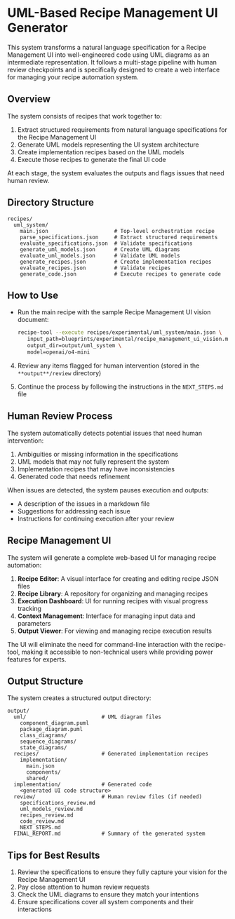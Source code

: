 # UML-Based Recipe Management UI Generator

This system transforms a natural language specification for a Recipe Management UI into well-engineered code using UML diagrams as an intermediate representation. It follows a multi-stage pipeline with human review checkpoints and is specifically designed to create a web interface for managing your recipe automation system.

## Overview

The system consists of recipes that work together to:

1. Extract structured requirements from natural language specifications for the Recipe Management UI
2. Generate UML models representing the UI system architecture
3. Create implementation recipes based on the UML models
4. Execute those recipes to generate the final UI code

At each stage, the system evaluates the outputs and flags issues that need human review.

## Directory Structure

```
recipes/
  uml_system/
    main.json                     # Top-level orchestration recipe
    parse_specifications.json     # Extract structured requirements
    evaluate_specifications.json  # Validate specifications
    generate_uml_models.json      # Create UML diagrams
    evaluate_uml_models.json      # Validate UML models
    generate_recipes.json         # Create implementation recipes
    evaluate_recipes.json         # Validate recipes
    generate_code.json            # Execute recipes to generate code
```

## How to Use

- Run the main recipe with the sample Recipe Management UI vision document:

  ```bash
  recipe-tool --execute recipes/experimental/uml_system/main.json \
     input_path=blueprints/experimental/recipe_management_ui_vision.md \
     output_dir=output/uml_system \
     model=openai/o4-mini
  ```

4. Review any items flagged for human intervention (stored in the `**output**/review` directory)

5. Continue the process by following the instructions in the `NEXT_STEPS.md` file

## Human Review Process

The system automatically detects potential issues that need human intervention:

1. Ambiguities or missing information in the specifications
2. UML models that may not fully represent the system
3. Implementation recipes that may have inconsistencies
4. Generated code that needs refinement

When issues are detected, the system pauses execution and outputs:

- A description of the issues in a markdown file
- Suggestions for addressing each issue
- Instructions for continuing execution after your review

## Recipe Management UI

The system will generate a complete web-based UI for managing recipe automation:

1. **Recipe Editor**: A visual interface for creating and editing recipe JSON files
2. **Recipe Library**: A repository for organizing and managing recipes
3. **Execution Dashboard**: UI for running recipes with visual progress tracking
4. **Context Management**: Interface for managing input data and parameters
5. **Output Viewer**: For viewing and managing recipe execution results

The UI will eliminate the need for command-line interaction with the recipe-tool, making it accessible to non-technical users while providing power features for experts.

## Output Structure

The system creates a structured output directory:

```
output/
  uml/                        # UML diagram files
    component_diagram.puml
    package_diagram.puml
    class_diagrams/
    sequence_diagrams/
    state_diagrams/
  recipes/                    # Generated implementation recipes
    implementation/
      main.json
      components/
      shared/
  implementation/             # Generated code
    <generated UI code structure>
  review/                     # Human review files (if needed)
    specifications_review.md
    uml_models_review.md
    recipes_review.md
    code_review.md
    NEXT_STEPS.md
  FINAL_REPORT.md             # Summary of the generated system
```

## Tips for Best Results

1. Review the specifications to ensure they fully capture your vision for the Recipe Management UI
2. Pay close attention to human review requests
3. Check the UML diagrams to ensure they match your intentions
4. Ensure specifications cover all system components and their interactions
